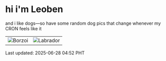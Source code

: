 # hi i'm Leoben

and i like dogs—so have some random dog pics that change whenever my CRON feels like it

|  |  |
|--------|----------|
| ![Borzoi](https://random-dog-vercel.vercel.app/api/random-borzoi?v=1751057559) | ![Labrador](https://random-dog-vercel.vercel.app/api/random-labrador?v=1751057559) |

Last updated: 2025-06-28 04:52 PHT
